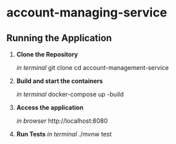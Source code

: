 # account-managing-service

## Running the Application

1. **Clone the Repository**

    *in terminal*
   git clone [<repository-url>](https://github.com/radoslavpenchev/account-managing-service.git)
   cd account-management-service

2. **Build and start the containers**

   *in terminal*
   docker-compose up -build

3. **Access the application**

   *in browser*
   http://localhost:8080



4. **Run Tests**
    *in terminal*
    ./mvnw test